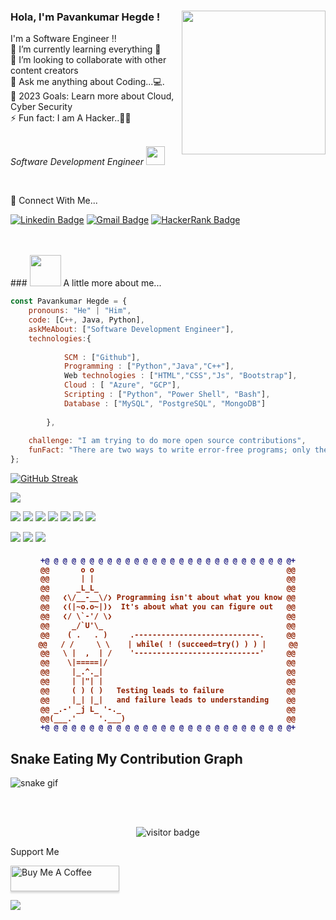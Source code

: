 
### Hola, I'm Pavankumar Hegde ! <img align='right' src="https://media.giphy.com/media/M9gbBd9nbDrOTu1Mqx/giphy.gif" width="230">





I'm a Software Engineer !! <br>
🌱 I’m currently learning everything 🤣  <br>
👯 I’m looking to collaborate with other content creators <br>
💬 Ask me anything about Coding...💻. <br>
🥅 2023 Goals: Learn more about Cloud, Cyber Security <br>
⚡ Fun fact: I am A Hacker..👨‍💻 <br>
<br>
<p><em>Software Development Engineer <img src="https://media.giphy.com/media/WUlplcMpOCEmTGBtBW/giphy.gif" width="30"> 
</em></p>
<br>

📱 Connect With  Me...<br>

[![Linkedin Badge](https://img.shields.io/badge/-pavankumar-hegde-blue?style=flat-square&logo=Linkedin&logoColor=white&link=https://www.linkedin.com/in/pavankumar-hegde%F0%9F%9F%A2-1007b8246/)](https://www.linkedin.com/in/pavankumar-hegde%F0%9F%9F%A2-1007b8246/) [![Gmail Badge](https://img.shields.io/badge/-puhegde01@gmail.com-c14438?style=flat-square&logo=Gmail&logoColor=white&link=mailto:puhegde01@gmail.com)](mailto:puhegde01@gmail.com) [![HackerRank Badge](https://img.shields.io/badge/-HackerRank-green?style=flat-square&logo=HackerRank&logoColor=black&link=https://www.hackerrank.com/puhegde01?hr_r=1)](https://hackerrank.com/puhegde01?hr_r=1)

 <br>
 <br>
 ### <img src="https://media.giphy.com/media/VgCDAzcKvsR6OM0uWg/giphy.gif" width="50"> A little more about me...  

```javascript
const Pavankumar Hegde = {
    pronouns: "He" | "Him",
    code: [C++, Java, Python],
    askMeAbout: ["Software Development Engineer"],
    technologies:{
      
            SCM : ["Github"],
            Programming : ["Python","Java","C++"],
            Web technologies : ["HTML","CSS","Js", "Bootstrap"],
            Cloud : [ "Azure", "GCP"],
            Scripting : ["Python", "Power Shell", "Bash"],
            Database : ["MySQL", "PostgreSQL", "MongoDB"]
            
        },
    
    challenge: "I am trying to do more open source contributions",
    funFact: "There are two ways to write error-free programs; only the third one works"
};
```
    

[![GitHub Streak](http://github-readme-streak-stats.herokuapp.com?user=hegdepavankumar&theme=hacker&hide_border=true)](https://git.io/streak-stats)

<img src="https://github-readme-stats.vercel.app/api?username=hegdepavankumar&&show_icons=true&title_color=ffffff&icon_color=bb2acf&text_color=daf7dc&bg_color=151515">

<img src="https://img.shields.io/badge/-HTML-e24f26?logo=html5&logoColor=aff"> <img src="https://img.shields.io/badge/-CSS-e34i26?logo=css5&logoColor=bff"> <img src="https://img.shields.io/badge/-C++-e34f56?logo=c++5&logoColor=cff"> <img src="https://img.shields.io/badge/-SHELL-e74f26?logo=shell5&logoColor=fff"> <img src="https://img.shields.io/badge/-RUBY-e34f06?logo=ruby5&logoColor=fff"> <img src="https://img.shields.io/badge/-C-e34f55?logo=c5&logoColor=fff"> <img src="https://img.shields.io/badge/-JAVASCRIPT-e88f26?logo=javascript5&logoColor=fff">


<img src="https://github-readme-stats.vercel.app/api/top-langs/?username=hegdepavankumar&show_icons=true&theme=radical">

<img src="https://github-profile-summary-cards.vercel.app/api/cards/profile-details?username=hegdepavankumar&theme=vue">

<img src="https://activity-graph.herokuapp.com/graph?username=hegdepavankumar&theme=minimal"> 
<br>

<h4 align="center">
  
```diff
+@ @ @ @ @ @ @ @ @ @ @ @ @ @ @ @ @ @ @ @ @ @ @ @ @ @ @ @+
@@       o o                                           @@
@@       | |                                           @@
@@      _L_L_                                          @@
@@   ❮\/__-__\/❯ Programming isn't about what you know @@
@@   ❮(|~o.o~|)❯  It's about what you can figure out   @@
@@   ❮/ \`-'/ \❯                                       @@
@@     _/`U'\_                                         @@
@@    ( .   . )     .----------------------------.     @@
@@   / /     \ \    | while( ! (succeed=try() ) ) |     @@
@@   \ |  ,  | /    '----------------------------'     @@
@@    \|=====|/                                        @@
@@     |_.^._|                                         @@
@@     | |"| |                                         @@
@@     ( ) ( )   Testing leads to failure              @@
@@     |_| |_|   and failure leads to understanding    @@
@@ _.-' _j L_ '-._                                     @@
@@(___.'     '.___)                                    @@
+@ @ @ @ @ @ @ @ @ @ @ @ @ @ @ @ @ @ @ @ @ @ @ @ @ @ @ @+
```

</h4> 




## Snake Eating My Contribution Graph
![snake gif](https://github.com/hegdepavankumar/hegdepavankumar/blob/output/github-contribution-grid-snake.gif)

<br>
<br>
<p  align="center">
  <img src="https://visitor-badge.glitch.me/badge?page_id=hegdepavankumar" alt="visitor badge"/>
</p>


Support Me <br>

<a href="https://www.buymeacoffee.com/hegdepavankumar" target="hegdepavankumar"><img src="https://www.buymeacoffee.com/assets/img/custom_images/orange_img.png" alt="Buy Me A Coffee" style="height: 41px !important;width: 174px !important;box-shadow: 0px 3px 2px 0px rgba(190, 190, 190, 0.5) !important;-webkit-box-shadow: 0px 3px 2px 0px rgba(190, 190, 190, 0.5) !important;" ></a>


<img src="https://app.codiga.io/hub/user/github/hegdepavankumar/assistant/badges/signup">



